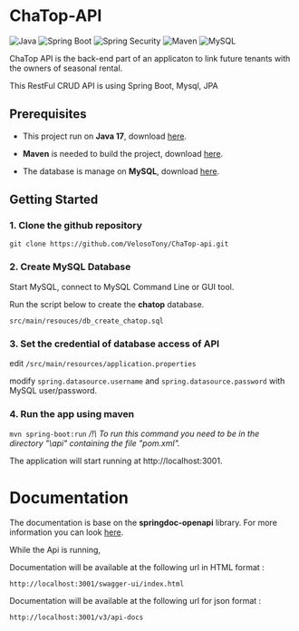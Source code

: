 # ChaTop-API

![Java](https://img.shields.io/badge/Java-17.0.6-red) ![Spring Boot](https://img.shields.io/badge/Spring%20Boot-3.0.4-green) ![Spring Security](https://img.shields.io/badge/Spring%20Security-JWT-darkgreen) ![Maven](https://img.shields.io/badge/Apache%20Maven-3.8.7-blueviolet) ![MySQL](https://img.shields.io/badge/MySQL-5.6.x-orange) 

ChaTop API is the back-end part of an applicaton to link future tenants with the owners of seasonal rental.

This RestFul CRUD API is using Spring Boot, Mysql, JPA

## Prerequisites
- This project run on **Java 17**, download [here](https://www.oracle.com/fr/java/technologies/downloads/).

- **Maven** is needed to build the project, download [here](https://maven.apache.org/download.cgi).

- The database is manage on **MySQL**, download [here](https://dev.mysql.com/downloads/installer/).
## Getting Started

### 1. Clone the github repository

`git clone https://github.com/VelosoTony/ChaTop-api.git`

### 2. Create MySQL Database

Start MySQL, connect to MySQL Command Line or GUI tool.

Run the script below to create the **chatop** database.

`src/main/resouces/db_create_chatop.sql`

### 3. Set the credential of database access of API

edit `/src/main/resources/application.properties`

modify `spring.datasource.username` and `spring.datasource.password` with MySQL user/password.

### 4. Run the app using maven

`mvn spring-boot:run`
*/!\ To run this command you need to be in the directory "\api" containing the file "pom.xml".*

The application will start running at http://localhost:3001.

# Documentation

The documentation is base on the **springdoc-openapi** library.
For more information you can look [here](https://springdoc.org/v2/).

While the Api is running, 

Documentation will be available at the following url in HTML format :

`http://localhost:3001/swagger-ui/index.html`

Documentation will be available at the following url for json format :

`http://localhost:3001/v3/api-docs`

